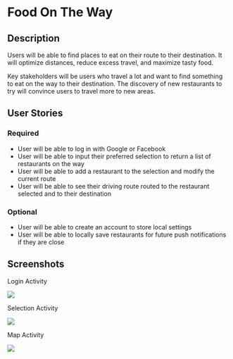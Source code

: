 # Food On The Way

## Description
Users will be able to find places to eat on their route to their destination. It will optimize distances, reduce excess travel, and maximize tasty food.

Key stakeholders will be users who travel a lot and want to find something to eat on the way to their destination. The discovery of new restaurants to try will convince users to travel more to new areas.

## User Stories

### Required
* User will be able to log in with Google or Facebook
* User will be able to input their preferred selection to return a list of restaurants on the way
* User will be able to add a restaurant to the selection and modify the current route
* User will be able to see their driving route routed to the restaurant selected and to their destination

### Optional
* User will be able to create an account to store local settings
* User will be able to locally save restaurants for future push notifications if they are close

## Screenshots

Login Activity

<img src='http://i.imgur.com/hw8DGBL.png'/>

Selection Activity

<img src='http://i.imgur.com/pF6LMuK.png'/>

Map Activity

<img src='http://i.imgur.com/g7kXIMQ.png'/>


